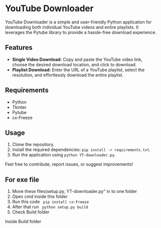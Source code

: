 

<h1>YouTube Downloader</h1>

<p>YouTube Downloader is a simple and user-friendly Python application for downloading both individual YouTube videos and entire playlists. It leverages the Pytube library to provide a hassle-free download experience.</p>

<h2>Features</h2>

<ul>
    <li><strong>Single Video Download:</strong> Copy and paste the YouTube video link, choose the desired download location, and click to download.</li>
    <li><strong>Playlist Download:</strong> Enter the URL of a YouTube playlist, select the resolution, and effortlessly download the entire playlist.</li>
</ul>

<h2>Requirements</h2>

<ul>
    <li>Python</li>
    <li>Tkinter</li>
    <li>Pytube</li>
    <li>cx-Freeze</li>
</ul>

<h2>Usage</h2>

<ol>
    <li>Clone the repository.</li>
    <li>Install the required dependencies: <code>pip install -r requirements.txt</code>.</li>
    <li>Run the application using <code>python YT-downloader.py</code>.</li>
</ol>

<p>Feel free to contribute, report issues, or suggest improvements!</p>

<h2>For exe file </h2>
 <ol>
     <li>Move these files(setup.py, YT-downloader.py" in to one folder</li>
     <li>Open cmd inside this folder</li>
     <li> Run this code <code> pip install cx-Freeze </code></li>
     <li> After that run <code> python setup.py build  </code></li>
     <li> Check Build folder</li>
 </ol>
Inside Build folder 
 

</body>
</html>
